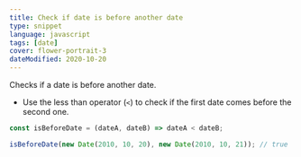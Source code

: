 ```yaml
---
title: Check if date is before another date
type: snippet
language: javascript
tags: [date]
cover: flower-portrait-3
dateModified: 2020-10-20
---
```


Checks if a date is before another date.

- Use the less than operator (`<`) to check if the first date comes before the second one.

```js
const isBeforeDate = (dateA, dateB) => dateA < dateB;
```

```js
isBeforeDate(new Date(2010, 10, 20), new Date(2010, 10, 21)); // true
```
